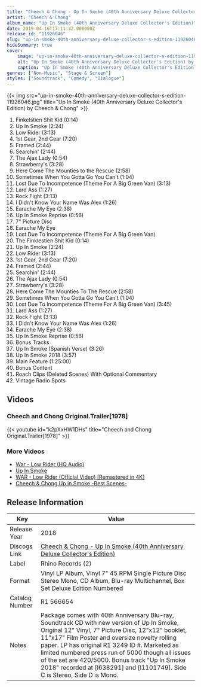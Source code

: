 ```yaml
---
title: "Cheech & Chong - Up In Smoke (40th Anniversary Deluxe Collector's Edition)"
artist: "Cheech & Chong"
album_name: "Up In Smoke (40th Anniversary Deluxe Collector's Edition)"
date: 2019-04-16T17:11:32.000000Z
release_id: "11926046"
slug: "up-in-smoke-40th-anniversary-deluxe-collector-s-edition-11926046"
hideSummary: true
cover:
    image: "up-in-smoke-40th-anniversary-deluxe-collector-s-edition-11926046.jpg"
    alt: "Up In Smoke (40th Anniversary Deluxe Collector's Edition) by Cheech & Chong"
    caption: "Up In Smoke (40th Anniversary Deluxe Collector's Edition) by Cheech & Chong"
genres: ["Non-Music", "Stage & Screen"]
styles: ["Soundtrack", "Comedy", "Dialogue"]
---
```


{{< img src="up-in-smoke-40th-anniversary-deluxe-collector-s-edition-11926046.jpg" title="Up In Smoke (40th Anniversary Deluxe Collector's Edition) by Cheech & Chong" >}}

<!-- section break -->

1. Finkelstien Shit Kid (0:14)
2. Up In Smoke (2:24)
3. Low Rider (3:13)
4. 1st Gear, 2nd Gear (7:20)
5. Framed (2:44)
6. Searchin' (2:44)
7. The Ajax Lady (0:54)
8. Strawberry's (3:28)
9. Here Come The Mounties to the Rescue (2:58)
10. Sometimes When You Gotta Go You Can't (1:04)
11. Lost Due To Incompetence (Theme For A Big Green Van) (3:13)
12. Lard Ass (1:27)
13. Rock Fight (3:13)
14. I Didn't Know Your Name Was Alex (1:26)
15. Earache My Eye (2:38)
16. Up In Smoke Reprise (0:56)
17. 7" Picture Disc
18. Earache My Eye
19. Lost Due To Incompetence (Theme For A Big Green Van)
20. The Finklestien Shit Kid (0:14)
21. Up In Smoke (2:24)
22. Low Rider (3:13)
23. 1st Gear, 2nd Gear (7:20)
24. Framed (2:44)
25. Searchin' (2:44)
26. The Ajax Lady (0:54)
27. Strawberry's (3:28)
28. Here Come The Mounties To The Rescue (2:58)
29. Sometimes When You Gotta Go You Can't (1:04)
30. Lost Due To Incompetence (Theme For A Big Green Van)  (3:45)
31. Lard Ass (1:27)
32. Rock Fight (3:13)
33. I Didn't Know Your Name Was Alex (1:26)
34. Earache My Eye (2:38)
35. Up In Smoke Reprise (0:56)
36. Bonus Tracks
37. Up In Smoke (Spanish Verse) (3:26)
38. Up In Smoke 2018 (3:57)
39. Main Feature (1:25:00)
40. Bonus Content
41. Roach Clips (Deleted Scenes) With Optional Commentary
42. Vintage Radio Spots

<!-- section break -->




## Videos
### Cheech and Chong Original.Trailer[1978]
{{< youtube id="k2pXxHW1DHs" title="Cheech and Chong Original.Trailer[1978]" >}}<br>

### More Videos

- [War - Low Rider (HQ Audio)](https://www.youtube.com/watch?v=-xTGrfs5TXM)
- [Up In Smoke](https://www.youtube.com/watch?v=AtWmU0AMo5A)
- [WAR - Low Rider (Official Video) [Remastered in 4K]](https://www.youtube.com/watch?v=BsrqKE1iqqo)
- [Cheech & Chong Up in Smoke -Best Scenes-](https://www.youtube.com/watch?v=DzWz3En07og)


## Release Information
|  Key           | Value                                                |
| ---------------| ---------------------------------------------------- |
| Release Year   | 2018                                   |
| Discogs Link   | [Cheech & Chong - Up In Smoke (40th Anniversary Deluxe Collector's Edition)](https://www.discogs.com/release/11926046-Cheech-y-Chong-Up-In-Smoke-40th-Anniversary-Deluxe-Collectors-Edition) |
| Label          | Rhino Records (2) |
| Format         | Vinyl LP Album, Vinyl 7" 45 RPM Single Picture Disc Stereo Mono, CD Album, Blu-ray Multichannel, Box Set Deluxe Edition Numbered |
| Catalog Number | R1 566654 |
| Notes | Package comes with 40th Anniversary Blu-ray, Soundtrack CD with new version of Up In Smoke, Original 12" Vinyl, 7" Picture Disc, 12"x12" booklet, 11"x17" Film Poster and oversize novelty rolling paper. LP has original R1 3249 ID #.  Marketed as limited numbered press run of 5000 though all issues of the set are 420/5000.  Bonus track "Up In Smoke 2018" recorded at [l638291] and [l1101749].  Side C is Stereo, Side D is Mono. |